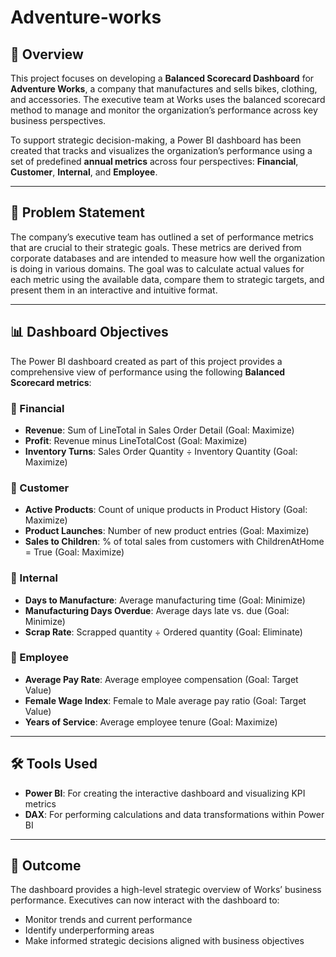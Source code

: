 # Adventure-works

## 📘 Overview

This project focuses on developing a **Balanced Scorecard Dashboard** for **Adventure Works**, a company that manufactures and sells bikes, clothing, and accessories. The executive team at Works uses the balanced scorecard method to manage and monitor the organization’s performance across key business perspectives.

To support strategic decision-making, a Power BI dashboard has been created that tracks and visualizes the organization’s performance using a set of predefined **annual metrics** across four perspectives: **Financial**, **Customer**, **Internal**, and **Employee**.

---

## 🧩 Problem Statement

The company’s executive team has outlined a set of performance metrics that are crucial to their strategic goals. These metrics are derived from corporate databases and are intended to measure how well the organization is doing in various domains. The goal was to calculate actual values for each metric using the available data, compare them to strategic targets, and present them in an interactive and intuitive format.

---

## 📊 Dashboard Objectives

The Power BI dashboard created as part of this project provides a comprehensive view of performance using the following **Balanced Scorecard metrics**:

### 🔹 Financial
- **Revenue**: Sum of LineTotal in Sales Order Detail (Goal: Maximize)
- **Profit**: Revenue minus LineTotalCost (Goal: Maximize)
- **Inventory Turns**: Sales Order Quantity ÷ Inventory Quantity (Goal: Maximize)

### 🔹 Customer
- **Active Products**: Count of unique products in Product History (Goal: Maximize)
- **Product Launches**: Number of new product entries (Goal: Maximize)
- **Sales to Children**: % of total sales from customers with ChildrenAtHome = True (Goal: Maximize)

### 🔹 Internal
- **Days to Manufacture**: Average manufacturing time (Goal: Minimize)
- **Manufacturing Days Overdue**: Average days late vs. due (Goal: Minimize)
- **Scrap Rate**: Scrapped quantity ÷ Ordered quantity (Goal: Eliminate)

### 🔹 Employee
- **Average Pay Rate**: Average employee compensation (Goal: Target Value)
- **Female Wage Index**: Female to Male average pay ratio (Goal: Target Value)
- **Years of Service**: Average employee tenure (Goal: Maximize)

---

## 🛠️ Tools Used

- **Power BI**: For creating the interactive dashboard and visualizing KPI metrics
- **DAX**: For performing calculations and data transformations within Power BI

---

## 📌 Outcome

The dashboard provides a high-level strategic overview of Works’ business performance. Executives can now interact with the dashboard to:
- Monitor trends and current performance
- Identify underperforming areas
- Make informed strategic decisions aligned with business objectives

